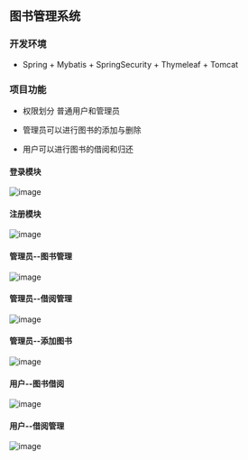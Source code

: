 ## 图书管理系统

### 开发环境

- Spring + Mybatis + SpringSecurity + Thymeleaf + Tomcat

### 项目功能

- 权限划分 普通用户和管理员

- 管理员可以进行图书的添加与删除

- 用户可以进行图书的借阅和归还

#### 登录模块

![image](https://github.com/starmanMS/book-manager/blob/main/screenshots/bms-login.jpg)

#### 注册模块

![image](https://github.com/starmanMS/book-manager/blob/main/screenshots/bms-register.jpg)

#### 管理员--图书管理

![image](https://github.com/starmanMS/book-manager/blob/main/screenshots/bms-admin-manage.jpg)

#### 管理员--借阅管理

![image](https://github.com/starmanMS/book-manager/blob/main/screenshots/bms-admin-borrow.jpg)

#### 管理员--添加图书

![image](https://github.com/starmanMS/book-manager/blob/main/screenshots/bms-admin-add-book.jpg)

#### 用户--图书借阅

![image](https://github.com/starmanMS/book-manager/blob/main/screenshots/bms-user-borrow.jpg)

#### 用户--借阅管理

![image](https://github.com/starmanMS/book-manager/blob/main/screenshots/bms-user-borrow-manage.jpg)